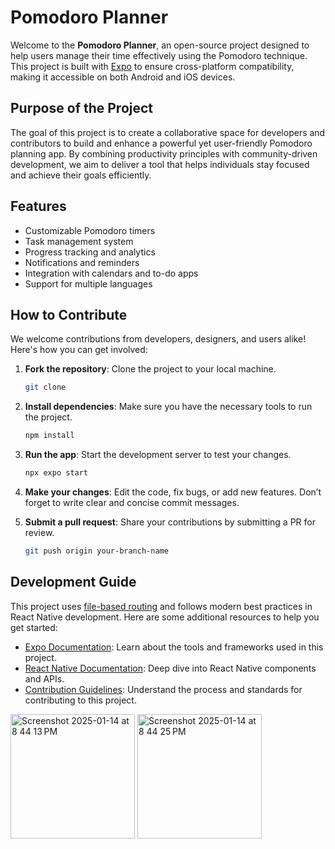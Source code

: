 # Pomodoro Planner

Welcome to the **Pomodoro Planner**, an open-source project designed to help users manage their time effectively using the Pomodoro technique. This project is built with [Expo](https://expo.dev) to ensure cross-platform compatibility, making it accessible on both Android and iOS devices.

## Purpose of the Project

The goal of this project is to create a collaborative space for developers and contributors to build and enhance a powerful yet user-friendly Pomodoro planning app. By combining productivity principles with community-driven development, we aim to deliver a tool that helps individuals stay focused and achieve their goals efficiently.

## Features
- Customizable Pomodoro timers
- Task management system
- Progress tracking and analytics
- Notifications and reminders
- Integration with calendars and to-do apps
- Support for multiple languages

## How to Contribute

We welcome contributions from developers, designers, and users alike! Here's how you can get involved:

1. **Fork the repository**: Clone the project to your local machine.

   ```bash
   git clone
   ```

2. **Install dependencies**: Make sure you have the necessary tools to run the project.

   ```bash
   npm install
   ```

3. **Run the app**: Start the development server to test your changes.

   ```bash
   npx expo start
   ```

4. **Make your changes**: Edit the code, fix bugs, or add new features. Don’t forget to write clear and concise commit messages.

5. **Submit a pull request**: Share your contributions by submitting a PR for review.

   ```bash
   git push origin your-branch-name
   ```

## Development Guide

This project uses [file-based routing](https://docs.expo.dev/router/introduction) and follows modern best practices in React Native development. Here are some additional resources to help you get started:

- [Expo Documentation](https://docs.expo.dev/): Learn about the tools and frameworks used in this project.
- [React Native Documentation](https://reactnative.dev/): Deep dive into React Native components and APIs.
- [Contribution Guidelines](CONTRIBUTING.md): Understand the process and standards for contributing to this project.


<img width="199" alt="Screenshot 2025-01-14 at 8 44 13 PM" src="https://github.com/user-attachments/assets/28033610-781a-4f29-9a0b-22ffe28dcf2c" />
<img width="199" alt="Screenshot 2025-01-14 at 8 44 25 PM" src="https://github.com/user-attachments/assets/05cebd1a-3026-4fe7-8fa5-19141ae08185" />



